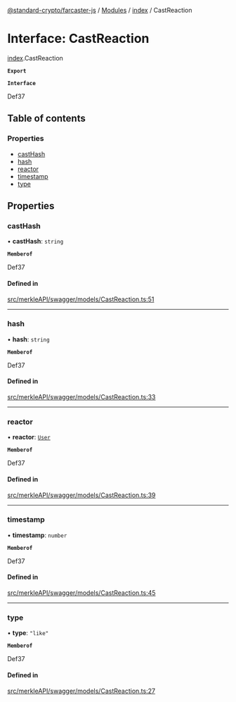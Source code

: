 [@standard-crypto/farcaster-js](../README.md) / [Modules](../modules.md) / [index](../modules/index.md) / CastReaction

# Interface: CastReaction

[index](../modules/index.md).CastReaction

**`Export`**

**`Interface`**

Def37

## Table of contents

### Properties

- [castHash](index.CastReaction.md#casthash)
- [hash](index.CastReaction.md#hash)
- [reactor](index.CastReaction.md#reactor)
- [timestamp](index.CastReaction.md#timestamp)
- [type](index.CastReaction.md#type)

## Properties

### castHash

• **castHash**: `string`

**`Memberof`**

Def37

#### Defined in

[src/merkleAPI/swagger/models/CastReaction.ts:51](https://github.com/standard-crypto/farcaster-js/blob/main/src/merkleAPI/swagger/models/CastReaction.ts#L51)

___

### hash

• **hash**: `string`

**`Memberof`**

Def37

#### Defined in

[src/merkleAPI/swagger/models/CastReaction.ts:33](https://github.com/standard-crypto/farcaster-js/blob/main/src/merkleAPI/swagger/models/CastReaction.ts#L33)

___

### reactor

• **reactor**: [`User`](index.User.md)

**`Memberof`**

Def37

#### Defined in

[src/merkleAPI/swagger/models/CastReaction.ts:39](https://github.com/standard-crypto/farcaster-js/blob/main/src/merkleAPI/swagger/models/CastReaction.ts#L39)

___

### timestamp

• **timestamp**: `number`

**`Memberof`**

Def37

#### Defined in

[src/merkleAPI/swagger/models/CastReaction.ts:45](https://github.com/standard-crypto/farcaster-js/blob/main/src/merkleAPI/swagger/models/CastReaction.ts#L45)

___

### type

• **type**: ``"like"``

**`Memberof`**

Def37

#### Defined in

[src/merkleAPI/swagger/models/CastReaction.ts:27](https://github.com/standard-crypto/farcaster-js/blob/main/src/merkleAPI/swagger/models/CastReaction.ts#L27)
